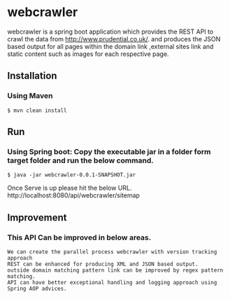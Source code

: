 # webcrawler

webcrawler is a spring boot application which provides the REST API to crawl the data from http://www.prudential.co.uk/. and produces the JSON based output for all pages within the domain link ,external sites link  and static content such as images for each respective page.
 
## Installation

### Using Maven

	$ mvn clean install

## Run

### Using Spring boot: Copy the executable jar in a folder form target folder and run the below command. 

	$ java -jar webcrawler-0.0.1-SNAPSHOT.jar
	
Once Serve is up please hit the below URL.
	http://localhost:8080/api/webcrawler/sitemap
	
	
## Improvement

### This API Can be improved in below areas.
	We can create the parallel process webcrawler with version tracking approach 
	REST can be enhanced for producing XML and JSON based output.
	outside domain matching pattern link can be improved by regex pattern matching.
	API can have better exceptional handling and logging approach using Spring AOP advices. 

	